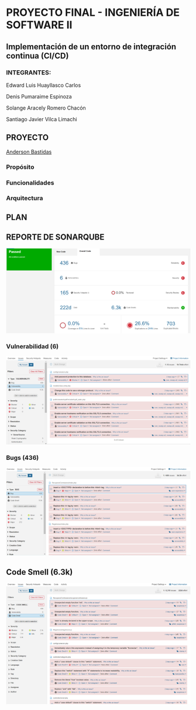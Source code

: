 # PROYECTO FINAL - INGENIERÍA DE SOFTWARE II
## Implementación de un entorno de integración continua (CI/CD)
### INTEGRANTES:
Edward Luis Huayllasco Carlos

Denis Pumaraime Espinoza

Solange Aracely Romero Chacón

Santiago Javier Vilca Limachi

## PROYECTO
[Anderson Bastidas](https://github.com/Anders87x/Tutorial_MesaDePartes) 

### Propósito
### Funcionalidades
### Arquitectura

## PLAN

## REPORTE DE SONARQUBE
![reporte](Imagenes/sonarQube.png)
### Vulnerabilidad (6)
![reporteV](Imagenes/Vulnerabilidad.png)
### Bugs (436)
![reporteB](Imagenes/Bugs.png)
## Code Smell (6.3k)
![reporteCS](Imagenes/codeSmell.png)
